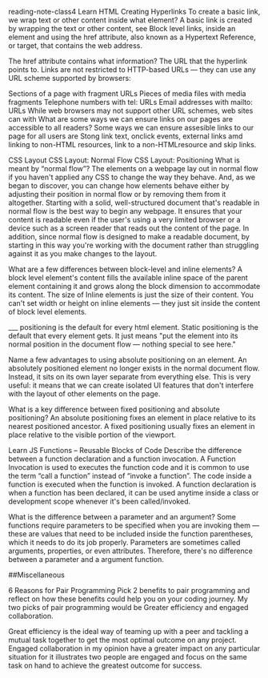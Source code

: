 reading-note-class4
Learn HTML
Creating Hyperlinks
To create a basic link, we wrap text or other content inside what element? A basic link is created by wrapping the text or other content, see Block level links, inside an element and using the href attribute, also known as a Hypertext Reference, or target, that contains the web address.

The href attribute contains what information? The URL that the hyperlink points to. Links are not restricted to HTTP-based URLs — they can use any URL scheme supported by browsers:

Sections of a page with fragment URLs
Pieces of media files with media fragments
Telephone numbers with tel: URLs
Email addresses with mailto: URLs
While web browsers may not support other URL schemes, web sites can with
What are some ways we can ensure links on our pages are accessible to all readers? Some ways we can ensure assesible links to our page for all users are Stong link text, onclick events, external links amd linking to non-HTML resources, link to a non-HTMLresource and skip links.

CSS Layout
CSS Layout: Normal Flow CSS Layout: Positioning
What is meant by “normal flow”? The elements on a webpage lay out in normal flow if you haven't applied any CSS to change the way they behave. And, as we began to discover, you can change how elements behave either by adjusting their position in normal flow or by removing them from it altogether. Starting with a solid, well-structured document that's readable in normal flow is the best way to begin any webpage. It ensures that your content is readable even if the user's using a very limited browser or a device such as a screen reader that reads out the content of the page. In addition, since normal flow is designed to make a readable document, by starting in this way you're working with the document rather than struggling against it as you make changes to the layout.

What are a few differences between block-level and inline elements? A block level element's content fills the available inline space of the parent element containing it and grows along the block dimension to accommodate its content. The size of Inline elements is just the size of their content. You can't set width or height on inline elements — they just sit inside the content of block level elements.

___ positioning is the default for every html element. Static positioning is the default that every element gets. It just means "put the element into its normal position in the document flow — nothing special to see here."

Name a few advantages to using absolute positioning on an element. An absolutely positioned element no longer exists in the normal document flow. Instead, it sits on its own layer separate from everything else. This is very useful: it means that we can create isolated UI features that don't interfere with the layout of other elements on the page.

What is a key difference between fixed positioning and absolute positioning? An absolute positioning fixes an element in place relative to its nearest positioned ancestor. A fixed positioning usually fixes an element in place relative to the visible portion of the viewport.

Learn JS
Functions – Reusable Blocks of Code
Describe the difference between a function declaration and a function invocation. A Function Invocation is used to executes the function code and it is common to use the term “call a function” instead of “invoke a function”. The code inside a function is executed when the function is invoked. A function declaration is when a function has been declared, it can be used anytime inside a class or development scope whenever it's been called/invoked.

What is the difference between a parameter and an argument? Some functions require parameters to be specified when you are invoking them — these are values that need to be included inside the function parentheses, which it needs to do its job properly. Parameters are sometimes called arguments, properties, or even attributes. Therefore, there's no difference between a parameter and a argument function.

##Miscellaneous

6 Reasons for Pair Programming
Pick 2 benefits to pair programming and reflect on how these benefits could help you on your coding journey. My two picks of pair programming would be Greater efficiency and engaged collaboration.

Great efficiency is the ideal way of teaming up with a peer and tackling a mutual task together to get the most optimal outcome on any project. Engaged collaboration in my opinion have a greater impact on any particular situation for it illustrates two people are engaged and focus on the same task on hand to achieve the greatest outcome for success.